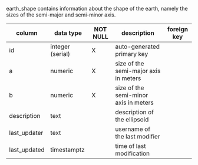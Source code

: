 earth_shape contains information about the shape of the earth, namely the sizes of the semi-major and semi-minor axis.

| column | data type | NOT NULL | description | foreign key |
|---|---|---|---|---|
| id | integer (serial) | X | auto-generated primary key | |
| a | numeric | X | size of the semi-major axis in meters | |
| b | numeric | X | size of the semi-minor axis in meters | |
| description | text | | description of the ellipsoid | |
| last_updater | text | | username of the last modifier | |
| last_updated | timestamptz | | time of last modification | |
